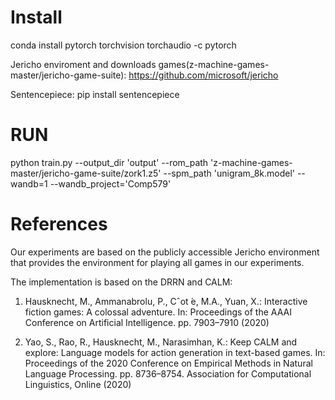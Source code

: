 # Install
conda install pytorch torchvision torchaudio -c pytorch

Jericho enviroment and downloads games(z-machine-games-master/jericho-game-suite): https://github.com/microsoft/jericho

Sentencepiece: pip install sentencepiece

# RUN
python train.py --output_dir 'output' --rom_path 'z-machine-games-master/jericho-game-suite/zork1.z5' --spm_path 'unigram_8k.model' --wandb=1 --wandb_project='Comp579'

# References
Our experiments are based on the publicly accessible Jericho environment that provides the environment for playing all games in our experiments.

The implementation is based on the DRRN and CALM:  

1. Hausknecht, M., Ammanabrolu, P., Cˆot ́e, M.A., Yuan, X.: Interactive fiction games: A colossal adventure. In: Proceedings of the AAAI Conference on Artificial
Intelligence. pp. 7903–7910 (2020)

2. Yao, S., Rao, R., Hausknecht, M., Narasimhan, K.: Keep CALM and explore: Language models for action generation in text-based games. In: Proceedings of the 2020 Conference on Empirical Methods in Natural Language Processing. pp. 8736–8754. Association for Computational Linguistics, Online (2020)
